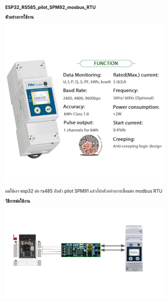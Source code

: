 **ESP32_RS585_pilot_SPM92_mosbus_RTU**

**ตัวอย่างการใช้งาน**




![alt_text](images/image2.png "image_tooltip")


ผมใช้เอา esp32 ต่อ rs485 กับตัว pilot SPM91 แล้วก็ทำตัวอย่างการเชื่อมต่อ modbus RTU 

**วิธีการต่อใช้งาน**



<img src="images/image1.png" width="" alt="alt_text" title="image_tooltip">

